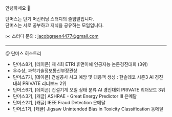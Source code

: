 안녕하세요 👋

단머스는 단기 머신러닝 스터디의 줄임말입니다. <br>
단머스는 서로 공부하고 지식을 공유하는 모임입니다. <br>

✉️ 스터디 문의 : jacobgreen4477@gmail.com

------------------

＠ 단머스 히스토리

- 단머스8기, [데이콘] 제 4회 ETRI 휴먼이해 인공지능 논문경진대회 (3위)
 - 우수상, 과학기술정보통신부장관상
- 단머스7기, [데이콘] 건설공사 사고 예방 및 대응책 생성 : 한솔데코 시즌3 AI 경진대회 PRIVATE 리더보드 2위
- 단머스6기, [데이콘] 건설기계 오일 상태 분류 AI 경진대회 PRIVATE 리더보드 3위
- 단머스3기, [캐글] ASHRAE - Great Energy Predictor III 은메달 
- 단머스2기, [캐글] IEEE Fraud Detection 은메달
- 단머스1기, [캐글] Jigsaw Unintended Bias in Toxicity Classification 동메달
